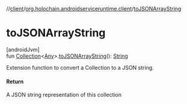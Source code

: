 //[client](../../index.md)/[org.holochain.androidserviceruntime.client](index.md)/[toJSONArrayString](to-j-s-o-n-array-string.md)

# toJSONArrayString

[androidJvm]\
fun [Collection](https://kotlinlang.org/api/core/kotlin-stdlib/kotlin.collections/-collection/index.html)&lt;[Any](https://kotlinlang.org/api/core/kotlin-stdlib/kotlin/-any/index.html)&gt;.[toJSONArrayString](to-j-s-o-n-array-string.md)(): [String](https://kotlinlang.org/api/core/kotlin-stdlib/kotlin/-string/index.html)

Extension function to convert a Collection to a JSON string.

#### Return

A JSON string representation of this collection